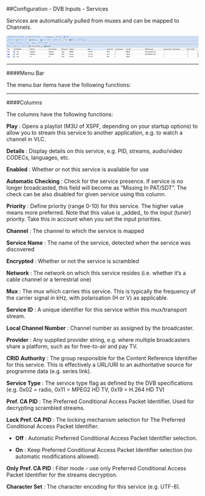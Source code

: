 ##Configuration - DVB Inputs - Services

Services are automatically pulled from muxes and can be mapped to
Channels.

!['Services' Tab](docresources/configdvbservices.png)

---

####Menu Bar

The menu bar items have the following functions:

---

####Columns

The columns have the following functions:

**Play**
:   Opens a playlist (M3U of XSPF, depending on your startup options) to
    allow you to stream this service to another application, e.g. to watch a
    channel in VLC.

**Details**
:   Display details on this service, e.g. PID, streams, audio/video CODECs,
    languages, etc.

**Enabled**
:   Whether or not this service is available for use

**Automatic Checking**
:   Check for the service presence. If service is no longer broadcasted,
    this field will become as “Missing In PAT/SDT”. The check can be also
    disabled for given service using this column.

**Priority**
:   Define priority (range 0-10) for this service. The higher value means
    more preferred. Note that this value is \_added\_ to the input (tuner)
    priority. Take this in account when you set the input priorities.

**Channel**
:   The channel to which the service is mapped

**Service Name**
:   The name of the service, detected when the service was discovered

**Encrypted**
:   Whether or not the service is scrambled

**Network**
:   The network on which this service resides (i.e. whether it’s a cable
    channel or a terrestrial one)

**Mux**
:   The mux which carries this service. This is typically the frequency of
    the carrier signal in kHz, with polarisation (H or V) as applicable.

**Service ID**
:   A unique identifier for this service within this mux/transport stream.

**Local Channel Number**
:   Channel number as assigned by the broadcaster.

**Provider**
:   Any supplied provider string, e.g. where multiple broadcasters share a
    platform, such as for free-to-air and pay TV.

**CRID Authority**
:   The group responsible for the Content Reference Identifier for this
    service. This is effectively a URL/URI to an authoritative source for
    programme data (e.g. series link).

**Service Type**
:   The service type flag as defined by the DVB specifications (e.g. 0x02 =
    radio, 0x11 = MPEG2 HD TV, 0x19 = H.264 HD TV)

**Pref. CA PID**
:   The Preferred Conditional Access Packet Identifier. Used for decrypting
    scrambled streams.

**Lock Pref. CA PID**
:   The locking mechanism selection for The Preferred Conditional Access
    Packet Identifier.

* **Off**
:   Automatic Preferred Conditional Access Packet Identifier selection.

* **On**
:   Keep Preferred Conditional Access Packet Identifier selection (no 
automatic modifications allowed).

**Only Pref. CA PID**
:   Filter mode - use only Preferred Conditional Access Packet Identifier
for the streams decryption.

**Character Set**
:   The character encoding for this service (e.g. UTF-8).
